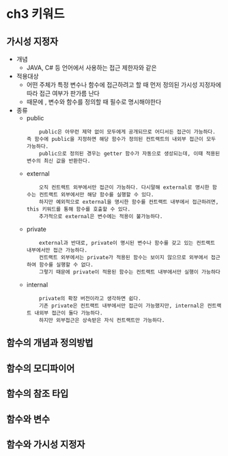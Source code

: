 # ch3 키워드

## 가시성 지정자
- 개념
    - JAVA, C# 등 언어에서 사용하는 접근 제한자와 같은
- 적용대상
    - 어떤 주체가 특정 변수나 함수에 접근하려고 할 때 먼저 정의된 가시성 지정자에 따라 접근 여부가 판가름 난다
    - 때문에 , 변수와 함수를 정의할 때 필수로 명시해야한다
- 종류
    - public
        ```
            public은 아무런 제약 없이 모두에게 공개되므로 어디서든 접근이 가능하다. 즉 함수에 public을 지정하면 해당 함수가 정의된 컨트랙트의 내외부 접근이 모두 가능하다.
            public으로 정의된 경우는 getter 함수가 자동으로 생성되는데, 이때 적용된 변수의 최신 값을 반환한다.
        ```
    - external
        ```
            오직 컨트랙트 외부에서만 접근이 가능하다. 다시말해 external로 명시한 함수는 컨트랙트 외부에서만 해당 함수를 실행할 수 있다.
            하지만 예외적으로 external을 명시한 함수를 컨트랙트 내부에서 접근하려면, this 키워드를 통해 함수를 호출할 수 있다.
            추가적으로 external은 변수에는 적용이 불가능하다.
        ```
    - private
        ```
            external과 반대로, private이 명시된 변수나 함수를 갖고 있는 컨트랙트 내부에서만 접근 가능하다.
            컨트랙트 외부에서는 private가 적용된 함수는 보이지 않으므로 외부에서 접근하여 함수를 실행할 수 없다.
            그렇기 때문에 private이 적용된 함수는 컨트랙트 내부에서만 실행이 가능하다
        ```
    - internal
        ```
            private의 확장 버전이라고 생각하면 쉽다.
            기존 private은 컨트랙트 내부에서만 접근이 가능했지만, internal은 컨트랙트 내외부 접근이 둘다 가능하다.
            하지만 외부접근은 상속받은 자식 컨트랙트만 가능하다.
        ```


## 함수의 개념과 정의방법

## 함수의 모디파이어

## 함수의 참조 타입

## 함수와 변수 

## 함수와 가시성 지정자